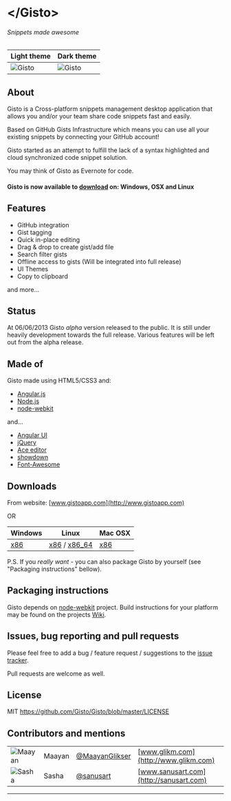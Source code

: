 # \</Gisto\>

###### Snippets made awesome

| Light theme | Dark theme |
|:------|:------|
| ![Gisto](http://Gisto.github.io/img/lite_theme.png "Gisto") | ![Gisto](http://Gisto.github.io/img/dark_theme.png "Gisto") |


## About

Gisto is a Cross-platform snippets management desktop application that allows you and/or your team share code snippets fast and easily.

Based on GitHub Gists Infrastructure which means you can use all your existing snippets by connecting your GitHub account!

Gisto started as an attempt to fulfill the lack of a syntax highlighted and cloud synchronized code snippet solution. 

You may think of Gisto as Evernote for code.

#### Gisto is now available to [download](https://github.com/Gisto/Gisto/edit/master/README.md#downloads) on: Windows, OSX and Linux

## Features

* GitHub integration
* Gist tagging
* Quick in-place editing
* Drag & drop to create gist/add file
* Search filter gists
* Offline access to gists (Will be integrated into full release)
* UI Themes
* Copy to clipboard

and more...

## Status

At 06/06/2013 Gisto *alpha* version released to the public. 
It is still under heavily development towards the full release. 
Various features will be left out from the alpha release.

## Made of

Gisto made using HTML5/CSS3 and:

* [Angular.js](http://angularjs.org/) 
* [Node.js](http://nodejs.org/)
* [node-webkit](https://github.com/rogerwang/node-webkit)

and...

* [Angular UI](http://angular-ui.github.io/)
* [jQuery](http://jquery.com/)
* [Ace editor](http://ajaxorg.github.io/ace/)
* [showdown](https://github.com/coreyti/showdown)
* [Font-Awesome](http://fortawesome.github.io/Font-Awesome/)

## Downloads

From website: [www.gistoapp.com](http://www.gistoapp.com)

OR

| Windows | Linux | Mac OSX |
|---------|-------|---------|
| [x86](http://www.gistoapp.com/download/0.1.0a/Gisto-0.1.0a-Win_x86.exe) | [x86](http://www.gistoapp.com/download/0.1.0a/Gisto-0.1.0a-Linux_x86_64.tar.gz) / [x86_64](http://www.gistoapp.com/download/0.1.0a/Gisto-0.1.0a-Linux_x86_64.tar.gz)| [x86](http://www.gistoapp.com/download/0.1.0a/Gisto-0.1.0a-OSX_x86.dmg) |


P.S. If you *really want* - you can also package Gisto by yourself (see "Packaging instructions" bellow).

## Packaging instructions

Gisto depends on [node-webkit](https://github.com/rogerwang/node-webkit) project. Build instructions for your platform may be found on the projects [Wiki](https://github.com/rogerwang/node-webkit/wiki/How-to-package-and-distribute-your-apps#make-a-package).

## Issues, bug reporting and pull requests

Please feel free to add a bug / feature request / suggestions to the [issue tracker]( https://github.com/Gisto/Gisto/issues).

Pull requests are welcome as well.

## License

MIT https://github.com/Gisto/Gisto/blob/master/LICENSE

## Contributors and mentions

|||||
| ------------- |:-------------|:-----|:-----|
| ![Maayan](http://www.gravatar.com/avatar/3a615b34ef2060face8fcd481c6377e1?s=50 "Maayan") | Maayan | [@MaayanGlikser](https://twitter.com/MaayanGlikser) | [www.glikm.com](http://www.glikm.com) |
| ![Sasha](http://www.gravatar.com/avatar/7ddad1a9a1c8de452badaf82b6c30c76?s=50 "Sasha") | Sasha | [@sanusart](https://twitter.com/sanusart) | [www.sanusart.com](http://sanusart.com) |

---
